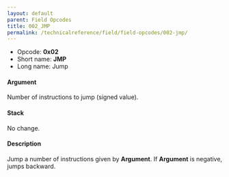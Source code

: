 ```yaml
---
layout: default
parent: Field Opcodes
title: 002_JMP
permalink: /technicalreference/field/field-opcodes/002-jmp/
---
```


-   Opcode: **0x02**
-   Short name: **JMP**
-   Long name: Jump

#### Argument

Number of instructions to jump (signed value).

#### Stack

No change.

#### Description

Jump a number of instructions given by **Argument**. If **Argument** is negative, jumps backward.
